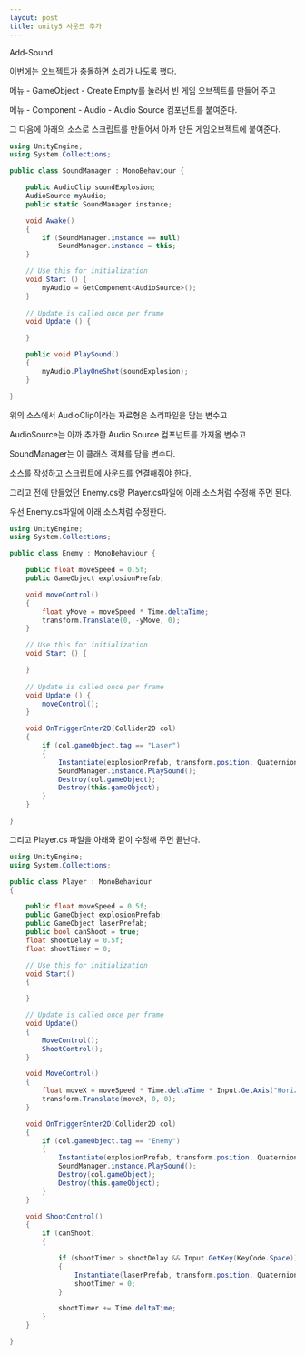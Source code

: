 ```yaml
---
layout: post
title: unity5 사운드 추가
---
```


Add-Sound

이번에는 오브젝트가 충돌하면 소리가 나도록 했다.

메뉴 - GameObject - Create Empty를 눌러서 빈 게임 오브젝트를 만들어 주고

메뉴 - Component - Audio - Audio Source 컴포넌트를 붙여준다.

그 다음에 아래의 소스로 스크립트를 만들어서 아까 만든 게임오브젝트에 붙여준다.

```c#
using UnityEngine;
using System.Collections;

public class SoundManager : MonoBehaviour {

    public AudioClip soundExplosion;
    AudioSource myAudio;
    public static SoundManager instance;

    void Awake()
    {
        if (SoundManager.instance == null)
            SoundManager.instance = this;
    }

	// Use this for initialization
	void Start () {
        myAudio = GetComponent<AudioSource>();
	}
	
	// Update is called once per frame
	void Update () {

	}

    public void PlaySound()
    {
        myAudio.PlayOneShot(soundExplosion);
    }

}
```

위의 소스에서 AudioClip이라는 자료형은 소리파일을 담는 변수고

AudioSource는 아까 추가한 Audio Source 컴포넌트를 가져올 변수고

SoundManager는 이 클래스 객체를 담을 변수다.

소스를 작성하고 스크립트에 사운드를 연결해줘야 한다.

그리고 전에 만들었던 Enemy.cs랑 Player.cs파일에 아래 소스처럼 수정해 주면 된다.

우선 Enemy.cs파일에 아래 소스처럼 수정한다.

```c#
using UnityEngine;
using System.Collections;

public class Enemy : MonoBehaviour {

    public float moveSpeed = 0.5f;
    public GameObject explosionPrefab;

    void moveControl()
    {
        float yMove = moveSpeed * Time.deltaTime;
        transform.Translate(0, -yMove, 0);
    }

	// Use this for initialization
	void Start () {

	}
	
	// Update is called once per frame
	void Update () {
        moveControl();
	}

    void OnTriggerEnter2D(Collider2D col)
    {
        if (col.gameObject.tag == "Laser")
        {
            Instantiate(explosionPrefab, transform.position, Quaternion.identity);
            SoundManager.instance.PlaySound();
            Destroy(col.gameObject);
            Destroy(this.gameObject);
        }
    }

}
```

그리고 Player.cs 파일을 아래와 같이 수정해 주면 끝난다.

```c#
using UnityEngine;
using System.Collections;

public class Player : MonoBehaviour
{

    public float moveSpeed = 0.5f;
    public GameObject explosionPrefab;
    public GameObject laserPrefab;
    public bool canShoot = true;
    float shootDelay = 0.5f;
    float shootTimer = 0;

    // Use this for initialization
    void Start()
    {

    }

    // Update is called once per frame
    void Update()
    {
        MoveControl();
        ShootControl();
    }

    void MoveControl()
    {
        float moveX = moveSpeed * Time.deltaTime * Input.GetAxis("Horizontal");
        transform.Translate(moveX, 0, 0);
    }

    void OnTriggerEnter2D(Collider2D col)
    {
        if (col.gameObject.tag == "Enemy")
        {
            Instantiate(explosionPrefab, transform.position, Quaternion.identity);
            SoundManager.instance.PlaySound();
            Destroy(col.gameObject);
            Destroy(this.gameObject);
        }
    }

    void ShootControl()
    {
        if (canShoot)
        {

            if (shootTimer > shootDelay && Input.GetKey(KeyCode.Space))
            {
                Instantiate(laserPrefab, transform.position, Quaternion.identity);
                shootTimer = 0;
            }

            shootTimer += Time.deltaTime;
        }
    }

}
```
